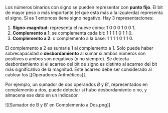 Los números binarios con signo se pueden representar con **punto fijo**. El bit de mayor peso o más importante (el que está más a la izquierda) representa el signo. Si es 1 entonces tiene signo negativo. Hay 3 representaciones:

1. **Signo-magnitud**: representa el nueve como: $1 \ 0 \ 0 \ 0 \ 1 \ 0 \ 0 \ 1$.
2. **Complemento a 1**: se complementa cada bit: $1 \ 1 \ 1 \ 1 \ 0 \ 1 \ 1 \ 0$.
2. **Complemento a 2**: o complemento a la base: $1 \ 1 \ 1 \ 1 \ 0 \ 1 \ 1 \ 0$.

El complemento a 2 es sumarle 1 al complemento a 1. Solo puede haber sobrecapacidad o **desbordamiento** al sumar si ambos números son positivos o ambos son negativos (y no siempre). Se detecta desbordamiento si el acarreo del bit de signo es distinto al acarreo del bit más significativo de la magnitud. Este acarreo debe ser considerado al cablear los [[Operadores Aritméticos]].

Por ejemplo, un sumador de dos operandos $B$ y $B'$, representados en complemento a dos, puede detectar si hubo desbordamiento o no, y almacena ese dato en un indicador.

![[Sumador de B y B' en Complemento a Dos.png]]
